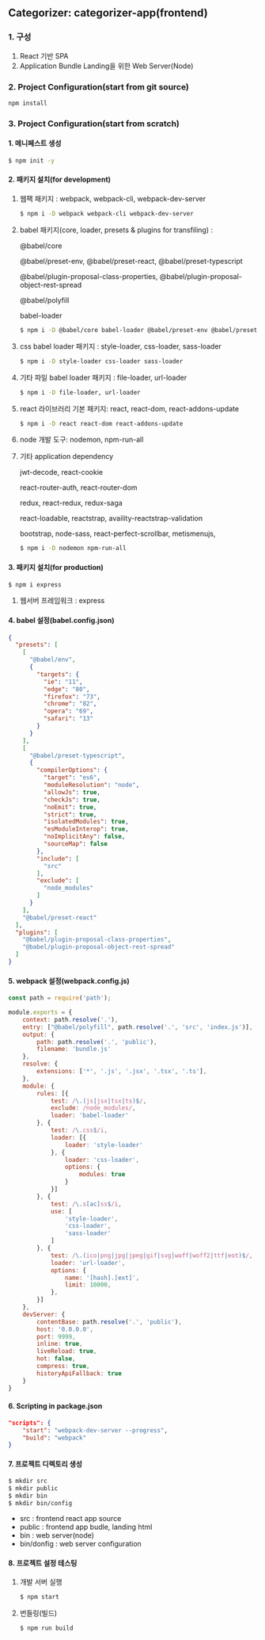 ## Categorizer: categorizer-app(frontend)

### 1. 구성

1. React 기반 SPA
2. Application Bundle Landing을 위한 Web Server(Node)

### 2. Project Configuration(start from git source)

```bash
npm install
```

### 3. Project Configuration(start from scratch)

#### 1. 메니페스트 생성
```bash
$ npm init -y
```

#### 2. 패키지 설치(for development)
1. 웹팩 패키지 : webpack, webpack-cli, webpack-dev-server

   ```bash
   $ npm i -D webpack webpack-cli webpack-dev-server
   ```

2. babel 패키지(core, loader, presets & plugins for transfiling) : 

   @babel/core

   @babel/preset-env, @babel/preset-react, @babel/preset-typescript

   @babel/plugin-proposal-class-properties, @babel/plugin-proposal-object-rest-spread

   @babel/polyfill

   babel-loader

   ```bash
   $ npm i -D @babel/core babel-loader @babel/preset-env @babel/preset-react @babel/preset-typescript @babel/plugin-proposal-class-properties @babel/plugin-proposal-object-rest-spread @babel/polyfill
   ```

3. css babel loader 패키지 : style-loader, css-loader, sass-loader

   ```bash
   $ npm i -D style-loader css-loader sass-loader
   ```

4. 기타 파일 babel loader 패키지 : file-loader, url-loader

   ```bash
   $ npm i -D file-loader, url-loader
   ```

5. react 라이브러리 기본 패키지: react, react-dom, react-addons-update

   ```bash
   $ npm i -D react react-dom react-addons-update 
   ```

6. node 개발 도구: nodemon,  npm-run-all

7. 기타 application dependency

   jwt-decode, react-cookie 

   react-router-auth, react-router-dom

   redux, react-redux, redux-saga

   react-loadable, reactstrap, availity-reactstrap-validation

   bootstrap, node-sass, react-perfect-scrollbar, metismenujs, 

   ```bash
   $ npm i -D nodemon npm-run-all
   ```

#### 3. 패키지 설치(for production)
```bash
$ npm i express 
```
1. 웹서버 프레임워크 : express
   
#### 4. babel 설정(babel.config.json)
```json
{
  "presets": [
    [
      "@babel/env",
      {
        "targets": {
          "ie": "11",
          "edge": "80",
          "firefox": "73",
          "chrome": "82",
          "opera": "69",
          "safari": "13"
        }
      }
    ],
    [
      "@babel/preset-typescript",
      {
        "compilerOptions": {
          "target": "es6",
          "moduleResolution": "node",
          "allowJs": true,
          "checkJs": true,
          "noEmit": true,
          "strict": true,
          "isolatedModules": true,
          "esModuleInterop": true,
          "noImplicitAny": false,
          "sourceMap": false
        },
        "include": [
          "src"
        ],
        "exclude": [
          "node_modules"
        ]
      }
    ],
    "@babel/preset-react"
  ],
  "plugins": [
    "@babel/plugin-proposal-class-properties",
    "@babel/plugin-proposal-object-rest-spread"
  ]
}
```

#### 5. webpack 설정(webpack.config.js)
```javascript
const path = require('path');

module.exports = {
    context: path.resolve('.'),
    entry: ["@babel/polyfill", path.resolve('.', 'src', 'index.js')],
    output: {
        path: path.resolve('.', 'public'),
        filename: 'bundle.js'
    },
    resolve: {
        extensions: ['*', '.js', '.jsx', '.tsx', '.ts'],
    },
    module: {
        rules: [{
            test: /\.(js|jsx|tsx|ts)$/,
            exclude: /node_modules/,
            loader: 'babel-loader'
        }, {
            test: /\.css$/i,
            loader: [{
                loader: 'style-loader'
            }, {
                loader: 'css-loader',
                options: {
                    modules: true
                }
            }]
        }, {
            test: /\.s[ac]ss$/i,
            use: [
                'style-loader',
                'css-loader',
                'sass-loader'
            ]
        }, {
            test: /\.(ico|png|jpg|jpeg|gif|svg|woff|woff2|ttf|eot)$/,
            loader: 'url-loader',
            options: {
                name: '[hash].[ext]',
                limit: 10000,
            },
        }]
    },
    devServer: {
        contentBase: path.resolve('.', 'public'),
        host: '0.0.0.0',
        port: 9999,
        inline: true,
        liveReload: true,
        hot: false,
        compress: true,
        historyApiFallback: true
    }
}
```

#### 6. Scripting in package.json 
```json
"scripts": {
    "start": "webpack-dev-server --progress",
    "build": "webpack"
}
```

#### 7. 프로젝트 디렉토리 생성
```bash
$ mkdir src
$ mkdir public
$ mkdir bin
$ mkdir bin/config
```

- src : frontend react app source
- public : frontend app budle, landing html
- bin : web server(node)
- bin/donfig : web server configuration 

#### 8. 프로젝트 설정 테스팅

1. 개발 서버 실행

   ```bash
   $ npm start
   ```

2. 번들링(빌드)

   ```bash
   $ npm run build
   ```

   